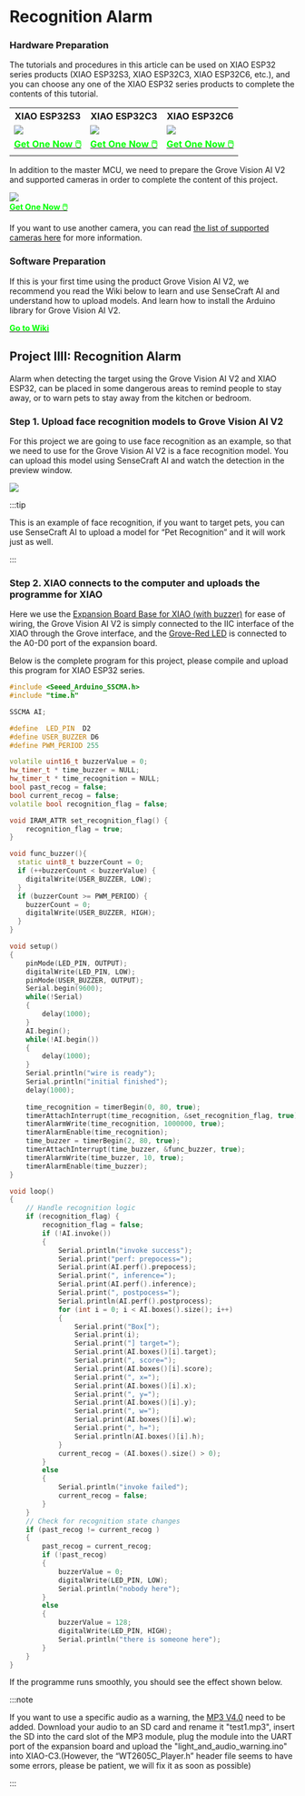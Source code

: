 # Recognition Alarm
### Hardware Preparation

The tutorials and procedures in this article can be used on XIAO ESP32 series products (XIAO ESP32S3, XIAO ESP32C3, XIAO ESP32C6, etc.), and you can choose any one of the XIAO ESP32 series products to complete the contents of this tutorial.

<div class="table-center">
	<table align="center">
		<tr>
			<th>XIAO ESP32S3</th>
			<th>XIAO ESP32C3</th>
            <th>XIAO ESP32C6</th>
		</tr>
		<tr>
			<td><div style={{textAlign:'center'}}><img src="https://files.seeedstudio.com/wiki/SeeedStudio-XIAO-ESP32S3/img/xiaoesp32s3.jpg" style={{width:250, height:'auto'}}/></div></td>
			<td><div style={{textAlign:'center'}}><img src="https://files.seeedstudio.com/wiki/XIAO_WiFi/board-pic.png" style={{width:110, height:'auto'}}/></div></td>
            <td><div style={{textAlign:'center'}}><img src="https://files.seeedstudio.com/wiki/SeeedStudio-XIAO-ESP32C6/img/xiaoc6.jpg" style={{width:250, height:'auto'}}/></div></td>
		</tr>
		<tr>
			<td><div class="get_one_now_container" style={{textAlign: 'center'}}>
				<a class="get_one_now_item" href="https://www.seeedstudio.com/XIAO-ESP32S3-p-5627.html">
				<strong><span><font color={'FFFFFF'} size={"4"}> Get One Now 🖱️</font></span></strong>
				</a>
			</div></td>
			<td><div class="get_one_now_container" style={{textAlign: 'center'}}>
				<a class="get_one_now_item" href="https://www.seeedstudio.com/seeed-xiao-esp32c3-p-5431.html">
				<strong><span><font color={'FFFFFF'} size={"4"}> Get One Now 🖱️</font></span></strong>
				</a>
			</div></td>
            <td><div class="get_one_now_container" style={{textAlign: 'center'}}>
				<a class="get_one_now_item" href="https://www.seeedstudio.com/Seeed-Studio-XIAO-ESP32C6-p-5884.html">
				<strong><span><font color={'FFFFFF'} size={"4"}> Get One Now 🖱️</font></span></strong>
				</a>
			</div></td>
		</tr>
	</table>
</div>

In addition to the master MCU, we need to prepare the Grove Vision AI V2 and supported cameras in order to complete the content of this project.

<div style={{textAlign:'center'}}><img src="https://files.seeedstudio.com/wiki/grove-vision-ai-v2/00.jpg" style={{width:500, height:'auto'}}/></div>

<div class="get_one_now_container" style={{textAlign: 'center'}}>
    <a class="get_one_now_item" href="https://www.seeedstudio.com/Grove-Vision-AI-V2-Kit-p-5852.html">
            <strong><span><font color={'FFFFFF'} size={"4"}> Get One Now 🖱️</font></span></strong>
    </a>
</div>

If you want to use another camera, you can read [the list of supported cameras here](https://wiki.seeedstudio.com/Grove-vision-ai-v2-camera-supported/) for more information.


### Software Preparation

If this is your first time using the product Grove Vision AI V2, we recommend you read the Wiki below to learn and use SenseCraft AI and understand how to upload models. And learn how to install the Arduino library for Grove Vision AI V2.

<div class="get_one_now_container" style={{textAlign: 'center'}}>
    <a class="get_one_now_item" href="https://wiki.seeedstudio.com/grove_vision_ai_v2_software_support/">
            <strong><span><font color={'FFFFFF'} size={"4"}>Go to Wiki</font></span></strong>
    </a>
</div>

## Project IIII: Recognition Alarm

Alarm when detecting the target using the Grove Vision AI V2 and XIAO ESP32, can be placed in some dangerous areas to remind people to stay away, or to warn pets to stay away from the kitchen or bedroom.

### Step 1. Upload face recognition models to Grove Vision AI V2

For this project we are going to use face recognition as an example, so that we need to use for the Grove Vision AI V2 is a face recognition model. You can upload this model using SenseCraft AI and watch the detection in the preview window.

<div style={{textAlign:'center'}}><img src="https://files.seeedstudio.com/wiki/visionai_v2_demo/1.png" style={{width:1000, height:'auto'}}/></div>

:::tip

This is an example of face recognition, if you want to target pets, you can use SenseCraft AI to upload a model for “Pet Recognition” and it will work just as well.

:::

### Step 2. XIAO connects to the computer and uploads the programme for XIAO

Here we use the [Expansion Board Base for XIAO (with buzzer)](https://www.seeedstudio.com/Seeeduino-XIAO-Expansion-board-p-4746.html) for ease of wiring, the Grove Vision AI V2 is simply connected to the IIC interface of the XIAO through the Grove interface, and the [Grove-Red LED](https://www.seeedstudio.com/Grove-Red-LED.html) is connected to the A0-D0 port of the expansion board.

Below is the complete program for this project, please compile and upload this program for XIAO ESP32 series.

```cpp
#include <Seeed_Arduino_SSCMA.h>
#include "time.h"

SSCMA AI;

#define  LED_PIN  D2
#define USER_BUZZER D6
#define PWM_PERIOD 255

volatile uint16_t buzzerValue = 0;  
hw_timer_t * time_buzzer = NULL;
hw_timer_t * time_recognition = NULL;
bool past_recog = false;
bool current_recog = false;
volatile bool recognition_flag = false;

void IRAM_ATTR set_recognition_flag() {
    recognition_flag = true;
}

void func_buzzer(){
  static uint8_t buzzerCount = 0;
  if (++buzzerCount < buzzerValue) {
    digitalWrite(USER_BUZZER, LOW); 
  }
  if (buzzerCount >= PWM_PERIOD) {
    buzzerCount = 0;
    digitalWrite(USER_BUZZER, HIGH);  
  }
}

void setup()
{
    pinMode(LED_PIN, OUTPUT);
    digitalWrite(LED_PIN, LOW);
    pinMode(USER_BUZZER, OUTPUT);
    Serial.begin(9600);
    while(!Serial)
    {
        delay(1000);
    } 
    AI.begin();
    while(!AI.begin())
    {
        delay(1000);
    }
    Serial.println("wire is ready");
    Serial.println("initial finished");
    delay(1000);
    
    time_recognition = timerBegin(0, 80, true);
    timerAttachInterrupt(time_recognition, &set_recognition_flag, true);
    timerAlarmWrite(time_recognition, 1000000, true);  
    timerAlarmEnable(time_recognition);
    time_buzzer = timerBegin(2, 80, true);
    timerAttachInterrupt(time_buzzer, &func_buzzer, true);
    timerAlarmWrite(time_buzzer, 10, true);
    timerAlarmEnable(time_buzzer);
}

void loop()
{
    // Handle recognition logic
    if (recognition_flag) {
        recognition_flag = false;
        if (!AI.invoke())
        {
            Serial.println("invoke success");
            Serial.print("perf: prepocess=");
            Serial.print(AI.perf().prepocess);
            Serial.print(", inference=");
            Serial.print(AI.perf().inference);
            Serial.print(", postpocess=");
            Serial.println(AI.perf().postprocess);
            for (int i = 0; i < AI.boxes().size(); i++)
            {
                Serial.print("Box[");
                Serial.print(i);
                Serial.print("] target=");
                Serial.print(AI.boxes()[i].target);
                Serial.print(", score=");
                Serial.print(AI.boxes()[i].score);
                Serial.print(", x=");
                Serial.print(AI.boxes()[i].x);
                Serial.print(", y=");
                Serial.print(AI.boxes()[i].y);
                Serial.print(", w=");
                Serial.print(AI.boxes()[i].w);
                Serial.print(", h=");
                Serial.println(AI.boxes()[i].h);
            }
            current_recog = (AI.boxes().size() > 0);
        }
        else 
        {
            Serial.println("invoke failed");
            current_recog = false;
        }
    }
    // Check for recognition state changes
    if (past_recog != current_recog )
    {
        past_recog = current_recog;
        if (!past_recog)
        {
            buzzerValue = 0;
            digitalWrite(LED_PIN, LOW);
            Serial.println("nobody here");
        }
        else
        {
            buzzerValue = 128;
            digitalWrite(LED_PIN, HIGH);
            Serial.println("there is someone here");
        }      
    }
}

```
If the programme runs smoothly, you should see the effect shown below.





:::note

If you want to use a specific audio as a warning, the [MP3 V4.0](https://www.seeedstudio.com/Grove-MP3-V4-p-5862.html) need to be added. Download your audio to an SD card and rename it "test1.mp3", insert the SD into the card slot of the MP3 module, plug the module into the UART port of the expansion board and upload the "light_and_audio_warning.ino" into XIAO-C3.(However, the “WT2605C_Player.h” header file seems to have some errors, please be patient, we will fix it as soon as possible)

:::